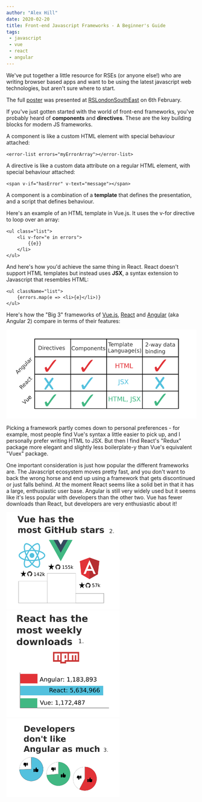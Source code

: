 ```yaml
---
author: "Alex Hill"
date: 2020-02-20
title: Front-end Javascript Frameworks - A Beginner's Guide
tags:
 - javascript
 - vue
 - react
 - angular
---
```


We've put together a little resource for RSEs (or anyone else!) who are writing browser 
based apps and want to be using the latest javascript web technologies, but aren't sure 
where to start. 

The full <a href="/resources/jsbeginnersguide.pdf" target="_blank">poster</a> was presented 
at [RSLondonSouthEast](https://rslondon.ac.uk/) on 6th February.

If you've just gotten started with the world of front-end frameworks, you've probably heard of 
**components** and **directives**. These are the key building blocks for modern JS frameworks.

A component is like a custom HTML element with special behaviour attached:

```
<error-list errors="myErrorArray"></error-list>
```

A directive is like a custom data attribute on a regular HTML element, with special behaviour attached:

```
<span v-if="hasError" v-text="message"></span>
```

A component is a combination of a **template** that defines the presentation, and a script that defines 
behaviour.

Here's an example of an HTML template in Vue.js. It uses the v-for directive to loop over an array:

```
<ul class="list">
    <li v-for="e in errors">
        {{e}}
    </li>
</ul>
```

And here's how you'd achieve the same thing in React. React doesn't support HTML templates but instead 
uses **JSX**, a syntax extension to Javascript that resembles HTML:

```
<ul className="list">
    {errors.map(e => <li>{e}</li>)}
</ul>
```

Here's how the "Big 3" frameworks of [Vue.js](https://vuejs.org/), [React](https://reactjs.org/) and [Angular](https://angular.io/) (aka Angular 2)
compare in terms of their features:

<img src="/img/jstable.png" alt="Comparison between features of Js frameworks">

Picking a framework partly comes down to personal preferences - for example, most people find Vue's syntax a little 
easier to pick up, and I personally prefer writing HTML to JSX. But then I find React's "Redux" package more 
elegant and slightly less boilerplate-y than Vue's equivalent "Vuex" package.

One important consideration is just how popular the different frameworks are. The Javascript ecosystem 
moves pretty fast, and you don't want to back the wrong horse and end up using a framework that gets discontinued or 
just falls behind. At the moment React seems like a solid bet in that it has a large, enthusiastic user base. 
Angular is still very widely used but it seems like it's less popular with developers than the other two.
 Vue has fewer downloads than React, but developers are very enthusiastic about it!
 
<img style="width:auto" src="/img/githubpopularity.png" alt="Comparison between GitHub popularity of Js frameworks"/>
<img style="width:auto" src="/img/npm.png" alt="Comparison between npm popularity of Js frameworks"/>
<img style="width:auto" src="/img/devs.png" alt="Comparison between developer popularity of Js frameworks"/>

[^1]: https://www.npmjs.com/
[^2]: https://github.com/
[^3]: https://insights.stackoverflow.com/survey/2019

